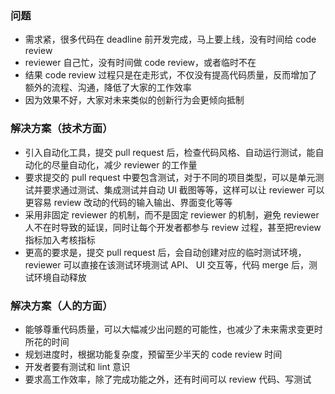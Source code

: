 ### 问题

+ 需求紧，很多代码在 deadline 前开发完成，马上要上线，没有时间给 code review
+ reviewer 自己忙，没有时间做 code review，或者临时不在
+ 结果 code review 过程只是在走形式，不仅没有提高代码质量，反而增加了额外的流程、沟通，降低了大家的工作效率
+ 因为效果不好，大家对未来类似的创新行为会更倾向抵制

### 解决方案（技术方面）

+ 引入自动化工具，提交 pull request 后，检查代码风格、自动运行测试，能自动化的尽量自动化，减少 reviewer 的工作量
+ 要求提交的 pull request 中要包含测试，对于不同的项目类型，可以是单元测试并要求通过测试、集成测试并自动 UI 截图等等，这样可以让 reviewer 可以更容易 review 改动的代码的输入输出、界面变化等等
+ 采用非固定 reviewer 的机制，而不是固定 reviewer 的机制，避免 reviewer 人不在时导致的延误，同时让每个开发者都参与 review 过程，甚至把review 指标加入考核指标
+ 更高的要求是，提交 pull request 后，会自动创建对应的临时测试环境，reviewer 可以直接在该测试环境测试 API、 UI 交互等，代码 merge 后，测试环境自动释放

### 解决方案（人的方面）

+ 能够尊重代码质量，可以大幅减少出问题的可能性，也减少了未来需求变更时所花的时间
+ 规划进度时，根据功能复杂度，预留至少半天的 code review 时间
+ 开发者要有测试和 lint 意识
+ 要求高工作效率，除了完成功能之外，还有时间可以 review 代码、写测试
